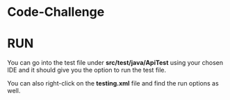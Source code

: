 # Code-Challenge



# RUN

You can go into the test file under **src/test/java/ApiTest** using your chosen IDE and it should give you the option to run the test file.

You can also right-click on the **testing.xml** file and find the run options as well.
